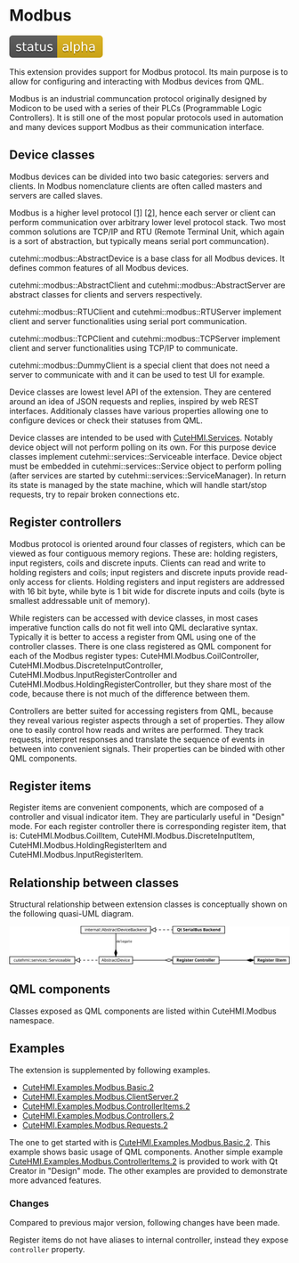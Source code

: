# Modbus

![Development status](doc/status-alpha.svg)

This extension provides support for Modbus protocol. Its main purpose is to allow for configuring and interacting with Modbus
devices from QML.

Modbus is an industrial communcation protocol originally designed by Modicon to be used with a series of their PLCs (Programmable
Logic Controllers). It is still one of the most popular protocols used in automation and many devices support Modbus as their
communication interface.

## Device classes

Modbus devices can be divided into two basic categories: servers and clients. In Modbus nomenclature clients are often called
masters and servers are called slaves.

Modbus is a higher level protocol [[1]][National Instruments - The Modbus Protocol In-Depth]
[[2]][Acromag - Introdution To Modbus TCP/IP], hence each server or client can perform communication over arbitrary lower level
protocol stack. Two most common solutions are TCP/IP and RTU (Remote Terminal Unit, which again is a sort of abstraction, but
typically means serial port communcation).

cutehmi::modbus::AbstractDevice is a base class for all Modbus devices. It defines common features of all Modbus devices.

cutehmi::modbus::AbstractClient and cutehmi::modbus::AbstractServer are abstract classes for clients and servers respectively.

cutehmi::modbus::RTUClient and cutehmi::modbus::RTUServer implement client and server functionalities using serial port communication.

cutehmi::modbus::TCPClient and cutehmi::modbus::TCPServer implement client and server functionalities using TCP/IP to communicate.

cutehmi::modbus::DummyClient is a special client that does not need a server to communicate with and it can be used to test UI for example.

Device classes are lowest level API of the extension. They are centered around an idea of JSON requests and replies, inspired by web
REST interfaces. Additionaly classes have various properties allowing one to configure devices or check their statuses from QML.

Device classes are intended to be used with [CuteHMI.Services](../Services.2/). Notably device object will not perform
polling on its own. For this purpose device classes implement cutehmi::services::Serviceable interface. Device object must be
embedded in cutehmi::services::Service object to perform polling (after services are started by cutehmi::services::ServiceManager).
In return its state is managed by the state machine, which will handle start/stop requests, try to repair broken connections etc.

## Register controllers

Modbus protocol is oriented around four classes of registers, which can be viewed as four contiguous memory regions. These are:
holding registers, input registers, coils and discrete inputs. Clients can read and write to holding registers and coils; input
registers and discrete inputs provide read-only access for clients. Holding registers and input registers are addressed with 16 bit
byte, while byte is 1 bit wide for discrete inputs and coils (byte is smallest addressable unit of memory).

While registers can be accessed with device classes, in most cases imperative function calls do not fit well into QML declarative
syntax. Typically it is better to access a register from QML using one of the controller classes. There is one class registered as
QML component for each of the Modbus register types: CuteHMI.Modbus.CoilController, CuteHMI.Modbus.DiscreteInputController,
CuteHMI.Modbus.InputRegisterController and CuteHMI.Modbus.HoldingRegisterController, but they share most of the code, because
there is not much of the difference between them.

Controllers are better suited for accessing registers from QML, because they reveal various register aspects through a set of
properties. They allow one to easily control how reads and writes are performed. They track requests, interpret responses and
translate the sequence of events in between into convenient signals. Their properties can be binded with other QML components.

## Register items

Register items are convenient components, which are composed of a controller and visual indicator item. They are particularly
useful in "Design" mode. For each register controller there is corresponding register item, that is: CuteHMI.Modbus.CoilItem,
CuteHMI.Modbus.DiscreteInputItem, CuteHMI.Modbus.HoldingRegisterItem and CuteHMI.Modbus.InputRegisterItem.

## Relationship between classes

Structural relationship between extension classes is conceptually shown on the following quasi-UML diagram.

![Relationship between extension classes](doc/quasi_uml.svg)

[National Instruments - The Modbus Protocol In-Depth]: https://www.ni.com/pl-pl/innovations/white-papers/14/the-modbus-protocol-in-depth.html
[Acromag - Introdution To Modbus TCP/IP]: https://www.prosoft-technology.com/kb/assets/intro_modbustcp.pdf

## QML components

Classes exposed as QML components are listed within CuteHMI.Modbus namespace.

## Examples

The extension is supplemented by following examples.

- [CuteHMI.Examples.Modbus.Basic.2](../Examples/Modbus/Basic.2/)
- [CuteHMI.Examples.Modbus.ClientServer.2](../Examples/Modbus/ClientServer.2/)
- [CuteHMI.Examples.Modbus.ControllerItems.2](../Examples/Modbus/ControllerItems.2/)
- [CuteHMI.Examples.Modbus.Controllers.2](../Examples/Modbus/Controllers.2/)
- [CuteHMI.Examples.Modbus.Requests.2](../Examples/Modbus/Requests.2/)

The one to get started with is [CuteHMI.Examples.Modbus.Basic.2](../Examples/Modbus/Basic.2/). This example shows basic usage of QML
components. Another simple example [CuteHMI.Examples.Modbus.ControllerItems.2](../Examples/Modbus/ControllerItems.2/) is provided to
work with Qt Creator in "Design" mode. The other examples are provided to demonstrate more advanced features.

### Changes

Compared to previous major version, following changes have been made.

Register items do not have aliases to internal controller, instead they expose `controller` property.

